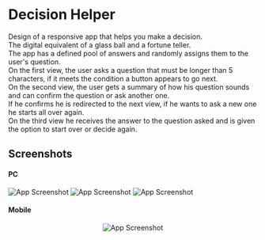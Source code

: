 # Decision Helper

Design of a responsive app that helps you make a decision.  
The digital equivalent of a glass ball and a fortune teller.  
The app has a defined pool of answers and randomly assigns them to the user's question.  
On the first view, the user asks a question that must be longer than 5 characters, if it meets the condition a button appears to go next.  
On the second view, the user gets a summary of how his question sounds and can confirm the question or ask another one.  
If he confirms he is redirected to the next view, if he wants to ask a new one he starts all over again.  
On the third view he receives the answer to the question asked and is given the option to start over or decide again.  

## Screenshots
#### PC
![App Screenshot](https://i.ibb.co/f9qTqJr/1.jpg)
![App Screenshot](https://i.ibb.co/tpHsjn5/2.jpg)
![App Screenshot](https://i.ibb.co/QnHkV34/3.jpg)

#### Mobile
<div align="center">

![App Screenshot](https://i.ibb.co/j5CxP60/mobile.png)
</div>